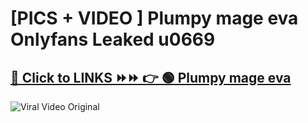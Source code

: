 
 # [PICS + VIDEO ] Plumpy mage eva Onlyfans Leaked u0669

## <h2><a href="https://clipsfans.com/Plumpy_mage_eva&ref=git">🔗 Click to LINKS ⏩⏩ 👉 🟢 Plumpy mage eva </a></h2>

<a href="https://clipsfans.com/Plumpy_mage_eva&ref=git" rel="nofollow" data-target="animated-image.originalLink"><img src="https://i.ibb.co.com/xMMVF88/686577567.gif" alt="Viral Video Original" style="max-width: 100%; display: inline-block;" data-target="animated-image.originalImage"></a>

